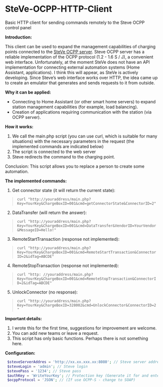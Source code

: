 # SteVe-OCPP-HTTP-Client
Basic HTTP client for sending commands remotely to the Steve OCPP control panel

**Introduction:**

This client can be used to expand the management capabilities of charging points connected to the [SteVe OCPP server](https://github.com/RWTH-i5-IDSG/steve).
Steve OCPP server has a reliable implementation of the OCPP protocol (1.2 - 1.6 S / J), a convenient web interface.
Unfortunately, at the moment SteVe does not have an API implementation for connecting external automation systems (Home Assistant, applications).
I think this will appear, as SteVe is actively developing.
Since Steve’s web interface works over HTTP, the idea came up to create an emulator that generates and sends requests to it from outside.


**Why it can be applied:**
- Connecting to Home Assistant (or other smart home servers) to expand station management capabilities (for example, load balancing).
- Creation of applications requiring communication with the station (via OCPP server).


**How it works:**
1) We call the main.php script (you can use curl, which is suitable for many situations) with the necessary parameters in the request (the implemented commands are indicated below)
2) The script is connected to the web server
3) Steve redirects the command to the charging point.

Conclusion: This script allows you to replace a person to create some automation.


**The implemented commands:**
1) Get connector state (it will return the current state):
> `curl "http://youraddress/main.php?Key=YourKey&ChargeBoxID=001&cmd=getConnectorState&ConnectorID=2"`
2) DataTransfer (will return the answer):
> `curl "http://youraddress/main.php?Key=YourKey&ChargeBoxID=001&cmd=DataTransfer&VendorID=YourVendor&MessageID=Hello!"`
3) RemoteStartTransaction (response not implemented):
> `curl "http://youraddress/main.php?Key=YourKey&ChargeBoxID=001&cmd=RemoteStartTransaction&ConnectorID=2&idTag=ABCDE"`
4) RemoteStopTransaction (response not implemented):
> `curl "http: //youraddress/main.php?Key=YourKey&ChargeBoxID=001&cmd=RemoteStopTransaction&ConnectorID=2&idTag=ABCDE"`
5) UnlockConnector (no response):
> `curl "http://youraddress/main.php?Key=YourKey&ChargeBoxID=328002&cmd=UnlockConnector&ConnectorID=2"`


**Important details:**
1) I wrote this for the first time, suggestions for improvement are welcome.
2) You can add new teams or leave a request.
3) This script has only basic functions. Perhaps there is not something here.


**Configuration:**
```php
 $steveServerAddres = 'http://xx.xx.xxx.xx:8080'; // Steve server address
 $steveLogin = 'admin'; // Steve login
 $stevePass = '1234'; // Steve pass
 $authKey = 'WriteYourKey'; // Protection key (Generate it for and enter each time you access the script)
 $ocppProtocol = 'JSON'; // (If use OCPP-S - change to SOAP)
```

